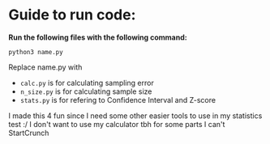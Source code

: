# Guide to run code:

**Run the following files with the following command:**

```
python3 name.py
```
Replace name.py with 
+ ```calc.py``` is for calculating sampling error
+ ```n_size.py``` is for calculating sample size
+ ```stats.py``` is for refering to Confidence Interval and Z-score

I made this 4 fun since I need some other easier tools to use in my statistics test :/ I don't want to use my calculator tbh for some parts I can't StartCrunch

